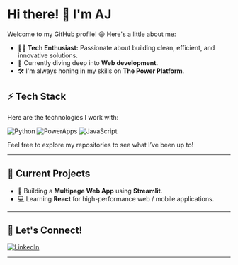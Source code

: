 # Hi there! 👋 I'm AJ

Welcome to my GitHub profile! 😄 Here's a little about me:

- 🧑‍💻 **Tech Enthusiast:** Passionate about building clean, efficient, and innovative solutions.
- 🌱 Currently diving deep into **Web development**.
- 🛠️ I'm always honing in my skills on **The Power Platform**.

## ⚡️ Tech Stack
Here are the technologies I work with:

![Python](https://img.shields.io/badge/-Python-000?style=for-the-badge&logo=python)
![PowerApps](https://img.shields.io/badge/PowerApps-0089D6?style=for-the-badge&logo=microsoft-powerapps&logoColor=white)
![JavaScript](https://img.shields.io/badge/-JavaScript-000?style=for-the-badge&logo=javascript)

Feel free to explore my repositories to see what I’ve been up to!

---

## 🔭 Current Projects
- 🔐 Building a **Multipage Web App** using **Streamlit**.
- 💻 Learning **React** for high-performance web / mobile applications.

---

## 🚀 Let's Connect!
[![LinkedIn](https://img.shields.io/badge/LinkedIn-000?style=for-the-badge&logo=linkedin)](https://www.linkedin.com/in/aj-mastrangelo-b234932a1/)

---
